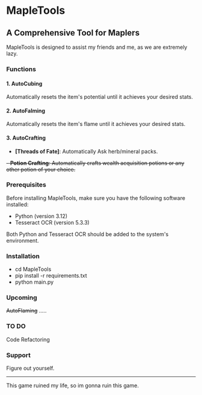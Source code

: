 # MapleTools

## A Comprehensive Tool for Maplers
MapleTools is designed to assist my friends and me, as we are extremely lazy.

### Functions
#### 1. AutoCubing
Automatically resets the item's potential until it achieves your desired stats.

#### 2. AutoFalming
Automatically resets the item's flame until it achieves your desired stats.

#### 3. AutoCrafting
- **[Threads of Fate]**: Automatically Ask herb/mineral packs.
  
~~- **Potion Crafting**: Automatically crafts wealth acquisition potions or any other potion of your choice.~~

### Prerequisites
Before installing MapleTools, make sure you have the following software installed:
- Python (version 3.12)
- Tesseract OCR (version 5.3.3)

Both Python and Tesseract OCR should be added to the system's environment.

### Installation

- cd MapleTools
- pip install -r requirements.txt
- python main.py

### Upcoming 
~~AutoFlaming~~
.....

### TO DO
Code Refactoring

### Support
Figure out yourself.

---
This game ruined my life, so im gonna ruin this game.
